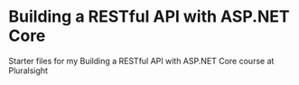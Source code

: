# Building a RESTful API with ASP.NET Core
Starter files for my Building a RESTful API with ASP.NET Core course at Pluralsight
